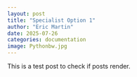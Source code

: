 ```yaml
---
layout: post
title: "Specialist Option 1"
author: "Eric Martin"
date: 2025-07-26
categories: documentation
image: Pythonbw.jpg
---
```


This is a test post to check if posts render.
